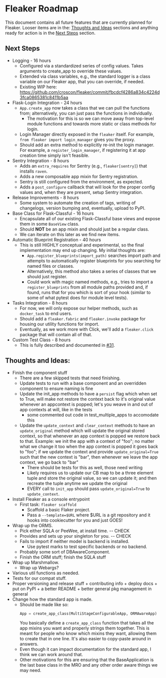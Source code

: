 # Fleaker Roadmap

This document contains all future features that are currently planned for
Fleaker. Looser items are in the: [Thoughts and Ideas](#thoughts-and-ideas)
sections and anything ready for action is in the [Next Steps](#next-steps)
section.

## Next Steps

* Logging - 16 hours
  * Configured via a standardized series of config values. Takes arguments to
    create_app to override these values.
  * Extended via class variables, e.g., the standard logger is a class variable
    on our Fleaker app, that you can override, if needed.
  * Existing WIP here: https://github.com/croscon/fleaker/commit/fbcdcf4286a834c4224d3fca0865381c8411b5aa
* Flask-Login Integration - 24 hours
  * `App.create_app` now takes a class that we can pull the functions from;
    alternatively, you can just pass the functions in individually.
    * The motivation for this is so we can move away from top-level module
      functions and towards more static or class methods for login.
  * Login Manager directly exposed in the `fleaker` itself. For example, `from
    fleaker import login_manager` gives you the proxy.
  * Should add an extra method to explicitly re-init the login manager. For
    example, a `register_login_manager`, if registering it at app creation time
    simply isn't feasible.
* Sentry Integration - 8 hours
  * Adds an `extra_requires` for Sentry (e.g., `fleaker[sentry]`) that installs
    `raven`.
  * Adds a new composable app mixin for Sentry registration.
  * Sentry is still configured from the environment, as expected.
  * Adds a `post_configure` callback that will look for the proper config
    values and, when they are present, setup Sentry integration.
* Release Improvements - 8 hours
  * Some system to automate the creation of tags, writing of changelogs,
    version bumping and, eventually, upload to PyPI.
* Base Class for Flask-Classful - 16 hours
  * Encapsulate all of our existing Flask-Classful base views and expose them
    in some `BaseView` class.
  * Should **NOT** be an app mixin and should just be a regular class.
  * We can iterate on this later as we find new items.
* Automatic Blueprint Registration - 40 hours
  * This is still HIGHLY conceptual and experimental, so the final
    implementation may end up changing. My initial thoughts are:
    * `App.register_blueprints(import_path)` searches import path and attempts
      to automatically register blueprints for you searching for named files or
      classes.
    * Alternatively, this method also takes a series of classes that we should
      just register.
    * Could work with magic named methods, e.g., tries to import
      a `register_blueprints` from all module paths provided and, if found,
      runs that for you which is sort of your hook (similar to some of what
      pytest does for module level tests).
* Tasks Integration - 8 hours
  * For now, we will only expose our helper methods, such as `docker_task` to
    end users.
  * Should add a `fleaker.fabric` and `fleaker.invoke` package for housing our
    utility functions for import.
  * Eventually, as we work more with Click, we'll add a `fleaker.click` package
    that will contain all of that.
* Custom Test Class - 8 hours
  * This is fully described and documented in
    [#31](https://github.com/croscon/fleaker/issues/31).

## Thoughts and Ideas:

* Finish the component stuff
  * There are a few skipped tests that need finishing.
  * Update tests to run with a base component and an overridden component to
    ensure naming is fine
  * Update the init_app methods to have a `persist` flag which when set to True,
    will make not restore the context back to it's original value whenever an
    appcontext is popped; let's you weave in and out of app contexts at will,
    like in the tests
    * some commented out code in test_multiple_apps to accomodate this
  * Update the `update_context` and `clear_context` methods to have an
    `update_original` method which will update the original stored context, so
    that whenever an app context is popped we restore back to that. Example: we
    init the app with a context of "foo"; no matter what we change it too when
    the app context is popped it goes back to "foo"; if we update the context
    and provide `update_original=True` such that the new context is "bar", then
    whenever we leave the app context, we go back to "bar"
    * There should be tests for this as well, those need writing
    * Likely requires us to update our CB map to be a three element tuple and
      store the original value, so we can update it; and then recreate the
      tuple anytime we update the original
    * EVERY call to `init_app` should pass `update_original=True` to
      `update_context`.
* Install Fleaker as a console entrypoint
  * First task: `fleaker scaffold`
    * Scaffold a basic Flaker project.
    * Pass a `--template=$URL` where $URL is a git repository and it hooks into
      cookiecutter for you and just GOES!
* Wrap up the ORMS.
  * Pick either SQLA or PeeWee, at install time. -- CHECK
  * Provides and sets up your singleton for you. -- CHECK
  * Fails to import if neither model is backend is installed.
    * Use pytest marks to test specific backends or no backend.
  * Probably some sort of DBAwareComponent.
  * Finish the ORM stuff; finish the SQLA stuff
* Wrap up Marshmallow.
  * Wrap up Webargs?
* Various util functions as needed.
* Tests for our compat stuff.
* Proper versioning and release stuff + contributing info + deploy docs + put
  on PyPI + a better README + better general pkg management in general
* Change how the standard app is made.
  * Should be made like so:
    ```python
    App = create_app_class(MultiStageConfigurableApp, ORMAwareApp)
    ```
    You basically define a `create_app_class` function that takes all the app
    mixins you want and properly strings them together. This is meant for
    people who know which mixins they want, allowing them to create that in one
    line. It's also easier to copy-paste around in answers.
  * Even though it can impact documentation for the standard app, I think we
    can work around that.
  * Other motivations for this are ensuring that the BaseApplication is the
    last base class in the MRO and any other order aware things we may need.
